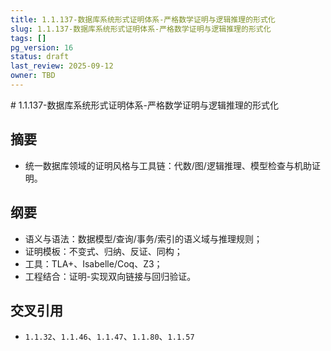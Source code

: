 ```yaml
---
title: 1.1.137-数据库系统形式证明体系-严格数学证明与逻辑推理的形式化
slug: 1.1.137-数据库系统形式证明体系-严格数学证明与逻辑推理的形式化
tags: []
pg_version: 16
status: draft
last_review: 2025-09-12
owner: TBD
---
```


﻿# 1.1.137-数据库系统形式证明体系-严格数学证明与逻辑推理的形式化

## 摘要

- 统一数据库领域的证明风格与工具链：代数/图/逻辑推理、模型检查与机助证明。

## 纲要

- 语义与语法：数据模型/查询/事务/索引的语义域与推理规则；
- 证明模板：不变式、归纳、反证、同构；
- 工具：TLA+、Isabelle/Coq、Z3；
- 工程结合：证明-实现双向链接与回归验证。

## 交叉引用

- `1.1.32`、`1.1.46`、`1.1.47`、`1.1.80`、`1.1.57`
